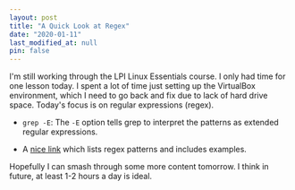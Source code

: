 ```yaml
---
layout: post
title: "A Quick Look at Regex"
date: "2020-01-11"
last_modified_at: null
pin: false
---
```


I'm still working through the LPI Linux Essentials course. I only had time for one lesson today. I spent a lot of time just setting up the VirtualBox environment, which I need to go back and fix due to lack of hard drive space. Today's focus is on regular expressions (regex).

- `grep -E`: The `-E` option tells grep to interpret the patterns as extended regular expressions.

- A [nice link](https://www.guru99.com/linux-regular-expressions.html) which lists regex patterns and includes examples.

Hopefully I can smash through some more content tomorrow. I think in future, at least 1-2 hours a day is ideal.